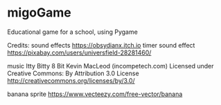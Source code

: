 # migoGame
Educational game for a school, using Pygame

Credits: 
sound effects
https://obsydianx.itch.io
timer sound effect
https://pixabay.com/users/universfield-28281460/

music
Itty Bitty 8 Bit Kevin MacLeod (incompetech.com)
Licensed under Creative Commons: By Attribution 3.0 License
http://creativecommons.org/licenses/by/3.0/

banana sprite
https://www.vecteezy.com/free-vector/banana
